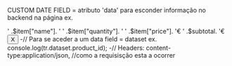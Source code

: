 CUSTOM DATE FIELD = atributo 'data' para esconder informação no backend na página
ex.
<tr data-product_id="123">
    <td>' .$item["name"]. '</td>
    <td>' .$item["quantity"]. '</td>
    <td>' .$item["price"]. '€</td>
    <td>' .$subtotal. '€</td>
    <td> 
        <button type="button"> X </button>
    </td>

</tr>
-//
Para se aceder a um data field = dataset
ex.
    console.log(tr.dataset.product_id);
-//
Headers:
content-type:application/json, //como a requisisção esta a ocorrer
